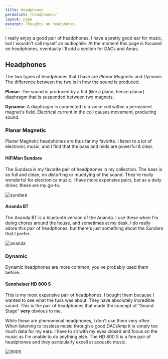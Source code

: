 ```yaml
---
title: Headphones
permalink: /headphones/
layout: page
excerpt: Thoughts on headphones.
---
```


I really enjoy a good pair of headphones. I have a pretty good ear for music, but I wouldn't call myself an audiophile. 
At the moment this page is focused on headphones, eventually I'll add a section for DACs and Amps.

## Headphones

The two types of headphones that I have are _Planar Magnetic_ and _Dynamic_. The difference between the two is in how
the sound is produced.

**Planar:** The sound is produced by a flat (like a plane, hence planar) diaphragm that is suspended between two magnets. 

**Dynamic:** A diaphragm is connected to a voice coil within a permanent magnet's field. Electrical current in the coil 
causes movement, producing sound.


### Planar Magnetic

Planar Magnetic headphones are thus far my favorite. I listen to a lot of electronic music, and I find that the bass and 
mids are powerful & clear.


#### HiFiMan Sundara

The Sundara is my favorite pair of headphones in my collection. The bass is so full and clean, no distorting or muddying
of the sound. They're really wonderful for electronica music. I have more expensive pairs, but as a daily driver, these
are my go-to.

![sundara](https://media.johnsosoka.com/pages/headphones/hifiman-sundara.jpg)

#### Ananda BT

The Ananda BT is a bluetooth version of the Ananda. I use these when I'm doing chores around the house, and sometimes at
my desk. I do really adore this pair of headphones, but there's just something about the Sundara that I prefer.

![ananda](https://www.audiosanctuary.co.uk/images/detailed/16/audiosanctuary_hifiman_ananda_bt_1.jpg)

### Dynamic

Dynamic headphones are more common, you've probably used them before.

#### Sennheiser HD 800 S

This is my most expensive pair of headphones. I bought them because I wanted to see what the fuss was about. They have
absolutely incredible sound. This is the pair of headphones that made the concept of "Sound Stage" **very** obvious to me.

While these are phenomenal headphones, I don't use them very often. When listening to lossless music through a good DAC/Amp 
it is simply too much data for my ears. I have to sit with my eyes closed and focus on the music as I'm unable to do anything
else. The HD 800 S is a fine pair of headphones and they particularly excell at acoustic music.

![800S](https://cdn0.vox-cdn.com/thumbor/kMQGV3jLIdJSGBb-XoG7P2_94HA=/cdn0.vox-cdn.com/uploads/chorus_asset/file/6572483/hd800s.0.jpg)